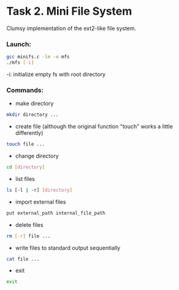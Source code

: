 # Task 2. Mini File System
Clumsy implementation of the ext2-like file system.
### Launch:
```sh
gcc minifs.c -lm -o mfs
./mfs [-i]
```
-i: initialize empty fs with root directory
### Commands:
+ make directory
```sh
mkdir directory ...
```
+ create file (although the original function "touch" works a little differently)
```sh
touch file ...
```
+ change directory
```sh
cd [directory]
```
+ list files
```sh
ls [-l | -r] [directory]
```
+ import external files
```sh
put external_path internal_file_path
```
+ delete files
```sh
rm [-r] file ...
```
+ write files to standard output sequentially 
```sh
cat file ...
```
+ exit
```sh
exit
```
